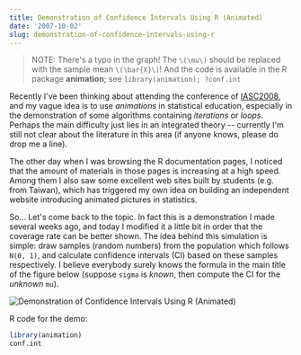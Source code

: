 ```yaml
---
title: Demonstration of Confidence Intervals Using R (Animated)
date: '2007-10-02'
slug: demonstration-of-confidence-intervals-using-r
---
```


> NOTE: There's a typo in the graph! The `\(\mu\)` should be replaced with the sample mean `\(\bar{X}\)`! And the code is available in the R package **animation**; see `library(animation); ?conf.int`

Recently I've been thinking about attending the conference of [IASC2008](http://www.iasc-ars.org/IASC2008/index.html), and my vague idea is to use _animations_ in statistical education, especially in the demonstration of some algorithms containing _iterations_ or _loops_. Perhaps the main difficulty just lies in an integrated theory -- currently I'm still not clear about the literature in this area (if anyone knows, please do drop me a line).

The other day when I was browsing the R documentation pages, I noticed that the amount of materials in those pages is increasing at a high speed. Among them I also saw some excellent web sites built by students (e.g. from Taiwan), which has triggered my own idea on building an independent website introducing animated pictures in statistics.

So... Let's come back to the topic. In fact this is a demonstration I made several weeks ago, and today I modified it a little bit in order that the coverage rate can be better shown. The idea behind this simulation is simple: draw samples (random numbers) from the population which follows `N(0, 1)`, and calculate confidence intervals (CI) based on these samples respectively. I believe everybody surely knows the formula in the main title of the figure below (suppose `sigma` is _known_, then compute the CI for the _unknown_ `mu`).

![Demonstration of Confidence Intervals Using R (Animated)](https://db.yihui.org/imgur/V37Mp.png)

R code for the demo:

```r 
library(animation)
conf.int
```
